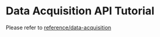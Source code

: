 # Data Acquisition API Tutorial

Please refer to [reference/data-acquisition](../../reference/da-tutorial/index.html)
